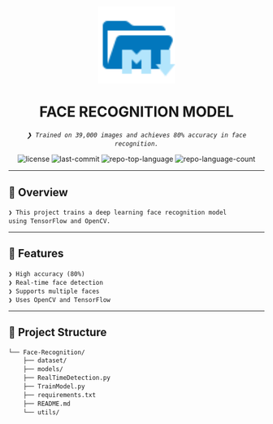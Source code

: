 <p align="center">
    <img src="https://raw.githubusercontent.com/PKief/vscode-material-icon-theme/ec559a9f6bfd399b82bb44393651661b08aaf7ba/icons/folder-markdown-open.svg" align="center" width="30%">
</p>

<p align="center"><h1 align="center">FACE RECOGNITION MODEL</h1></p>

<p align="center">
	<em><code>❯ Trained on 39,000 images and achieves 80% accuracy in face recognition.</code></em>
</p>

<p align="center">
	<img src="https://img.shields.io/github/license/yourusername/facerecognition?style=default&logo=opensourceinitiative&logoColor=white&color=0080ff" alt="license">
	<img src="https://img.shields.io/github/last-commit/yourusername/facerecognition?style=default&logo=git&logoColor=white&color=0080ff" alt="last-commit">
	<img src="https://img.shields.io/github/languages/top/yourusername/facerecognition?style=default&color=0080ff" alt="repo-top-language">
	<img src="https://img.shields.io/github/languages/count/yourusername/facerecognition?style=default&color=0080ff" alt="repo-language-count">
</p>

---

## 📌 Overview

<code>❯ This project trains a deep learning face recognition model using TensorFlow and OpenCV.</code>

---

## 🚀 Features

<code>❯ High accuracy (80%)</code>  
<code>❯ Real-time face detection</code>  
<code>❯ Supports multiple faces</code>  
<code>❯ Uses OpenCV and TensorFlow</code>  

---

## 📂 Project Structure

```sh
└── Face-Recognition/
    ├── dataset/
    ├── models/
    ├── RealTimeDetection.py
    ├── TrainModel.py
    ├── requirements.txt
    ├── README.md
    └── utils/
